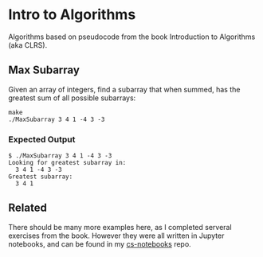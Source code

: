 # Intro to Algorithms

Algorithms based on pseudocode from the book Introduction to Algorithms (aka CLRS).

## Max Subarray

Given an array of integers, find a subarray that when summed, has the greatest sum of all possible subarrays:

    make
    ./MaxSubarray 3 4 1 -4 3 -3

### Expected Output

    $ ./MaxSubarray 3 4 1 -4 3 -3
    Looking for greatest subarray in:
      3 4 1 -4 3 -3
    Greatest subarray:
      3 4 1

## Related

There should be many more examples here, as I completed serveral exercises from the book. However they were all written in Jupyter notebooks, and can be found in my [cs-notebooks](https://github.com/tristanpenman/cs-notebooks/tree/master/intro-to-algorithms) repo.
